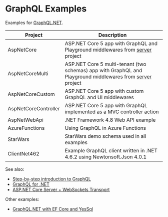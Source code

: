 # GraphQL Examples

Examples for [GraphQL.NET](https://github.com/graphql-dotnet/graphql-dotnet).

| Project          | Description |
|------------------|-------------|
| AspNetCore       | ASP.NET Core 5 app with GraphQL and Playground middlewares from [server](https://github.com/graphql-dotnet/server) project |
| AspNetCoreMulti  | ASP.NET Core 5 multi-tenant (two schemas) app with GraphQL and Playground middlewares from [server](https://github.com/graphql-dotnet/server) project |
| AspNetCoreCustom | ASP.NET Core 5 app with custom GraphQL and UI middlewares |
| AspNetCoreController | ASP.NET Core 5 app with GraphQL implemented as a MVC controller action |
| AspNetWebApi     | .NET Framework 4.8 Web API example |
| AzureFunctions   | Using GraphQL in Azure Functions |
| StarWars         | StarWars demo schema used in all examples |
| ClientNet462     | Example GraphQL client written in .NET 4.6.2 using Newtonsoft.Json 4.0.1 |

See also:

- [Step-by-step introduction to GraphQL](https://graphql.org/learn/)
- [GraphQL for .NET](https://github.com/graphql-dotnet/graphql-dotnet)
- [ASP.NET Core Server + WebSockets Transport](https://github.com/graphql-dotnet/server)

Other examples:

- [GraphQL.NET with EF Core and YesSql](https://github.com/PoisnFang/Poisn.GraphQL)
